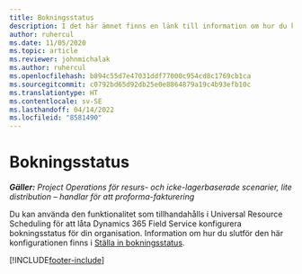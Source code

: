 ```yaml
---
title: Bokningsstatus
description: I det här ämnet finns en länk till information om hur du konfigurerar bokningsstatus för Project Operations.
author: ruhercul
ms.date: 11/05/2020
ms.topic: article
ms.reviewer: johnmichalak
ms.author: ruhercul
ms.openlocfilehash: b894c55d7e47031ddf77000c954cd8c1769cb1ca
ms.sourcegitcommit: c0792bd65d92db25e0e8864879a19c4b93efb10c
ms.translationtype: HT
ms.contentlocale: sv-SE
ms.lasthandoff: 04/14/2022
ms.locfileid: "8581490"
---
```

# <a name="booking-statuses"></a>Bokningsstatus

_**Gäller:** Project Operations för resurs- och icke-lagerbaserade scenarier, lite distribution – handlar för att proforma-fakturering_

Du kan använda den funktionalitet som tillhandahålls i Universal Resource Scheduling för att låta Dynamics 365 Field Service konfigurera bokningsstatus för din organisation. Information om hur du slutför den här konfigurationen finns i [Ställa in bokningsstatus](/dynamics365/field-service/set-up-booking-statuses).


[!INCLUDE[footer-include](../includes/footer-banner.md)]